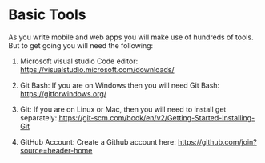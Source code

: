 # Basic Tools 

As you write mobile and web apps you will make use of hundreds of tools. But to get going you will need the following: 

1. Microsoft visual studio Code editor: 
https://visualstudio.microsoft.com/downloads/ 

2. Git Bash: If you are on Windows then you will need Git Bash: 
https://gitforwindows.org/

3. Git: If you are on Linux or Mac, then you will need to install get separately: 
https://git-scm.com/book/en/v2/Getting-Started-Installing-Git

4. GitHub Account: Create a Github account here: 
https://github.com/join?source=header-home 

